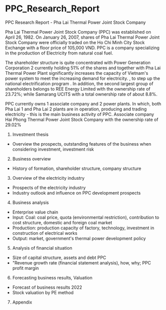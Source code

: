# PPC_Research_Report
PPC Research Report - Pha Lai Thermal Power Joint Stock Company

Pha Lai Thermal Power Joint Stock Company (PPC) was established on April 26, 1982. On January 26, 2007, shares of Pha Lai Thermal Power Joint Stock Company were officially traded on the Ho Chi Minh City Stock Exchange with a floor price of 105,000 VND. PPC is a company specializing in the production of Electricity from natural coal fuel.

The shareholder structure is quite concentrated with Power Generation Corporation 2 currently holding 51% of the shares and together with Pha Lai Thermal Power Plant significantly increases the capacity of Vietnam's power system to meet the increasing demand for electricity. , to step up the national electrification program . In addition, the second largest group of shareholders belongs to REE Energy Limited with the ownership rate of 23.72%; while Samarang UCITS with a total ownership rate of about 8.8%. 

PPC currently owns 1 associate company and 2 power plants. In which, both Pha Lai 1 and Pha Lai 2 plants are in operation, producing and trading electricity - this is the main business activity of PPC. Associate company Hai Phong Thermal Power Joint Stock Company with the ownership rate of 29.02%

1. Investment thesis
* Overview the prospects, outstanding features of the business when considering investment, investment risk
2. Business overview
* History of formation, shareholder structure, company structure
3. Overview of the electricity industry
* Prospects of the electricity industry
* Industry outlook and influence on PPC development prospects
4. Business analysis
* Enterprise value chain
* Input: Coal: coal price, quota (environmental restriction), contribution to cost structure, domestic and foreign coal market
* Production: production capacity of factory, technology, investment in construction of electrical works
* Output: market, government's thermal power development policy
5. Analysis of financial situation
* Size of capital structure, assets and debt PPC
* "Revenue growth rate (financial statement analysis), how, why; PPC profit margin
6. Forecasting business results, Valuation
* Forecast of business results 2022
* Stock valuation by PE method
7. Appendix
